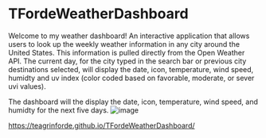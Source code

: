 # TFordeWeatherDashboard

Welcome to my weather dashboard! An interactive application that allows users to look up the weekly weather information in any city around the United States. This information is pulled directly from the Open Weather API. The current day, for the city typed in the search bar or previous city destinations selected, will display the date, icon, temperature, wind speed, humidty and uv index (color coded based on favorable, moderate, or sever uvi values).

The dashboard will the display the date, icon, temperature, wind speed, and humidty for the next five days.
![image](https://user-images.githubusercontent.com/101753839/178364173-d71a6353-8750-498b-ae18-5eb4a6224816.png)

https://teagrinforde.github.io/TFordeWeatherDashboard/

